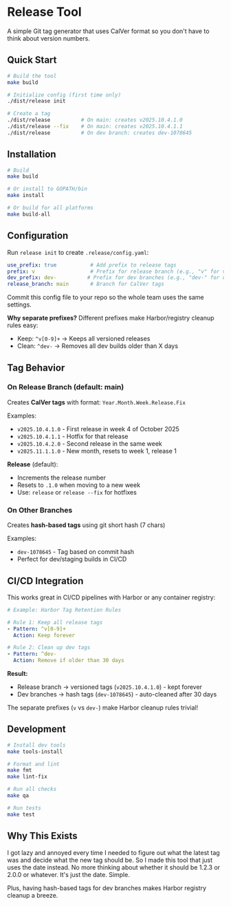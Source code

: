 # Release Tool

A simple Git tag generator that uses CalVer format so you don't have to think about version numbers.

## Quick Start

```bash
# Build the tool
make build

# Initialize config (first time only)
./dist/release init

# Create a tag
./dist/release          # On main: creates v2025.10.4.1.0
./dist/release --fix    # On main: creates v2025.10.4.1.1
./dist/release          # On dev branch: creates dev-1078645
```

## Installation

```bash
# Build
make build

# Or install to GOPATH/bin
make install

# Or build for all platforms
make build-all
```

## Configuration

Run `release init` to create `.release/config.yaml`:

```yaml
use_prefix: true           # Add prefix to release tags
prefix: v                  # Prefix for release branch (e.g., "v" for v2025.10.4.1.0)
dev_prefix: dev-          # Prefix for dev branches (e.g., "dev-" for dev-1078645)
release_branch: main       # Branch for CalVer tags
```

Commit this config file to your repo so the whole team uses the same settings.

**Why separate prefixes?** Different prefixes make Harbor/registry cleanup rules easy:
- Keep: `^v[0-9]+` → Keeps all versioned releases
- Clean: `^dev-` → Removes all dev builds older than X days

## Tag Behavior

### On Release Branch (default: main)
Creates **CalVer tags** with format: `Year.Month.Week.Release.Fix`

Examples:
- `v2025.10.4.1.0` - First release in week 4 of October 2025
- `v2025.10.4.1.1` - Hotfix for that release
- `v2025.10.4.2.0` - Second release in the same week
- `v2025.11.1.1.0` - New month, resets to week 1, release 1

**Release** (default):
- Increments the release number
- Resets to `.1.0` when moving to a new week
- Use: `release` or `release --fix` for hotfixes

### On Other Branches
Creates **hash-based tags** using git short hash (7 chars)

Examples:
- `dev-1078645` - Tag based on commit hash
- Perfect for dev/staging builds in CI/CD

## CI/CD Integration

This works great in CI/CD pipelines with Harbor or any container registry:

```yaml
# Example: Harbor Tag Retention Rules

# Rule 1: Keep all release tags
- Pattern: ^v[0-9]+
  Action: Keep forever

# Rule 2: Clean up dev tags
- Pattern: ^dev-
  Action: Remove if older than 30 days
```

**Result:**
- Release branch → versioned tags (`v2025.10.4.1.0`) - kept forever
- Dev branches → hash tags (`dev-1078645`) - auto-cleaned after 30 days

The separate prefixes (`v` vs `dev-`) make Harbor cleanup rules trivial!

## Development

```bash
# Install dev tools
make tools-install

# Format and lint
make fmt
make lint-fix

# Run all checks
make qa

# Run tests
make test
```

## Why This Exists

I got lazy and annoyed every time I needed to figure out what the latest tag was and decide what the new tag should be. So I made this tool that just uses the date instead. No more thinking about whether it should be 1.2.3 or 2.0.0 or whatever. It's just the date. Simple.

Plus, having hash-based tags for dev branches makes Harbor registry cleanup a breeze.
